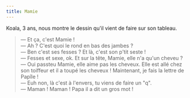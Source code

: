 ```yaml
---
title: Mamie
---
```


Koala, 3 ans, nous montre le dessin qu'il vient de faire sur son tableau.

<!-- more -->

> — Et ça, c'est Mamie !  
> — Ah ? C'est quoi le rond en bas des jambes ?  
> — Ben c'est ses fesses ? Et là, c'est son p'tit seste !  
> — Fesses et sexe, ok. Et sur la tête, Mamie, elle n'a qu'un cheveu ?  
> — Oui passteu Mamie, elle aime pas les cheveux. Elle est allé chez son toiffeur et il a toupé les cheveux ! Maintenant, je fais la lettre de Papîle !  
> — Euh non, là c'est à l'envers, tu viens de faire un "q".  
> — Maman ! Maman ! Papa il a dit un gros mot !
